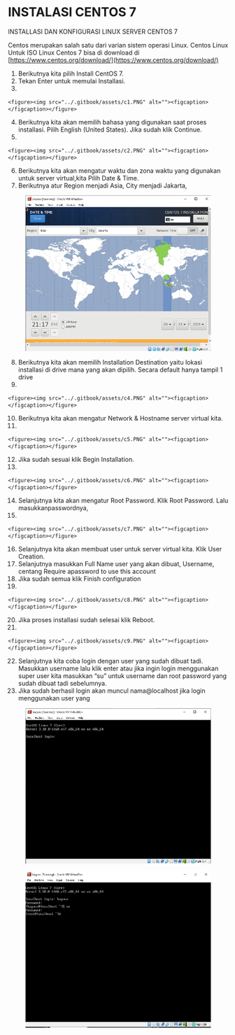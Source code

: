# INSTALASI CENTOS 7

INSTALLASI DAN KONFIGURASI LINUX SERVER CENTOS 7

Centos merupakan salah satu dari varian sistem operasi Linux. Centos Linux  Untuk ISO Linux Centos 7 bisa di download di [https://www.centos.org/download/](https://www.centos.org/download/)

1. Berikutnya kita pilih Install CentOS 7.
2. Tekan Enter untuk memulai Installasi.
3.

    <figure><img src="../.gitbook/assets/c1.PNG" alt=""><figcaption></figcaption></figure>
4. Berikutnya kita akan memilih bahasa yang digunakan saat proses installasi. Pilih English (United States). Jika sudah klik Continue.
5.

    <figure><img src="../.gitbook/assets/c2.PNG" alt=""><figcaption></figcaption></figure>
6. Berikutnya kita akan mengatur waktu dan zona waktu yang digunakan untuk server virtual,kita Pilih Date & Time.
7. Berikutnya atur Region menjadi Asia, City menjadi Jakarta,&#x20;

<figure><img src="../.gitbook/assets/c3.PNG" alt=""><figcaption></figcaption></figure>

8. Berikutnya kita akan memilih Installation Destination yaitu lokasi installasi di drive mana yang akan dipilih. Secara default hanya tampil 1 drive&#x20;
9.

    <figure><img src="../.gitbook/assets/c4.PNG" alt=""><figcaption></figcaption></figure>
10. Berikutnya kita akan mengatur Network & Hostname server virtual kita.
11.

    <figure><img src="../.gitbook/assets/c5.PNG" alt=""><figcaption></figcaption></figure>
12. Jika sudah sesuai klik Begin Installation.
13.

    <figure><img src="../.gitbook/assets/c6.PNG" alt=""><figcaption></figcaption></figure>
14. Selanjutnya kita akan mengatur Root Password. Klik Root Password. Lalu masukkanpasswordnya,
15.

    <figure><img src="../.gitbook/assets/c7.PNG" alt=""><figcaption></figcaption></figure>
16. Selanjutnya kita akan membuat user untuk server virtual kita. Klik User Creation.
17. Selanjutnya masukkan Full Name user yang akan dibuat, Username, centang Require apassword to use this account
18. Jika sudah semua klik Finish configuration
19.

    <figure><img src="../.gitbook/assets/c8.PNG" alt=""><figcaption></figcaption></figure>
20. Jika proses installasi sudah selesai klik Reboot.
21.

    <figure><img src="../.gitbook/assets/c9.PNG" alt=""><figcaption></figcaption></figure>
22. Selanjutnya kita coba login dengan user yang sudah dibuat tadi. Masukkan username lalu klik enter atau jika ingin login menggunakan super user kita masukkan “su” untuk username dan root password yang sudah dibuat tadi sebelumnya.
23. Jika sudah berhasil login akan muncul nama@localhost jika login menggunakan user yang

<figure><img src="../.gitbook/assets/c10.PNG" alt=""><figcaption></figcaption></figure>

<figure><img src="../.gitbook/assets/c11.PNG" alt=""><figcaption></figcaption></figure>
